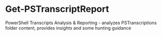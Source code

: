 # Get-PSTranscriptReport
PowerShell Transcripts Analysis &amp; Reporting - analyzes PSTranscriptions folder content, provides insights and some hunting guidance
